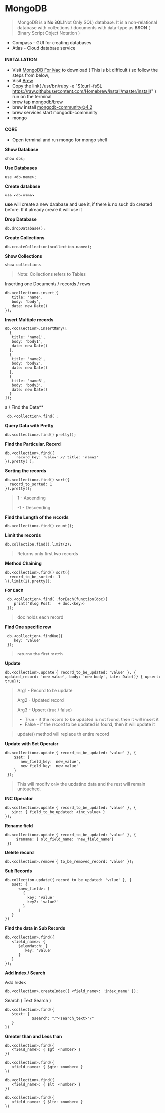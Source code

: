 # MongoDB

> MongoDB is a **No SQL**(Not Only SQL) database.  It is a non-relational database with collections / documents with data-type as **BSON** ( Binary  Script Object Notation )

* Compass - GUI for creating databases
* Atlas - Cloud database service

#### INSTALLATION

* Visit [MongoDB For Mac](https://docs.mongodb.com/manual/tutorial/install-mongodb-on-os-x/)  to download ( This is bit difficult ) so follow the steps from below,
* Visit [Brew](https://brew.sh/)
* Copy the link( /usr/bin/ruby -e "$(curl -fsSL https://raw.githubusercontent.com/Homebrew/install/master/install)" ) run on the terminal
* brew tap mongodb/brew
* brew install mongodb-community@4.2
* brew services start mongodb-community
* mongo

#### CORE

* Open terminal and run mongo for mongo shell

**Show Database**

```mariadb
show dbs;
```

**Use Databases**

```mariadb
use <db-name>;
```

**Create database**

```mariadb
use <db-name>
```

**use  <db-name>** will create a new database and use it, if there is no such db created before. If it already create it will use it

**Drop Database**

```mariadb
db.dropDatabase();
```

**Create Collections**

```mariadb
db.createCollection(<collection-name>);
```

**Show Collections**

```mariadb
show collections
```

> Note: Collections refers to Tables

 Inserting one Documents / records / rows

```mariadb
db.<collection>.insert({
   title: 'name',
   body: 'body',
   date: new Date()
});
```

**Insert Multiple records**

```mariadb
db.<collection>.insertMany([
  {
   title: 'name1',
   body: 'body1',
   date: new Date()
  },
  {
   title: 'name2',
   body: 'body2',
   date: new Date()
  },
  {
   title: 'name3',
   body: 'body3',
   date: new Date()
  }
]);
```

a / Find the Data**

```mariadb
 db.<collection>.find();
```

**Query Data with Pretty**

```mariadb
db.<collection>.find().pretty();
```

**Find the Particular. Record**

```mariadb
db.<collection>.find({
     record_key: 'value' // title: 'name1'                
}).pretty( ); 
```

**Sorting the records**

```mariadb
db.<collection>.find().sort({
  record_to_sorted: 1                           
}).pretty();
```

> 1 - Ascending
>
> -1 - Descending

**Find the Length of the records**

```mariadb
db.<collection>.find().count();
```

**Limit the records**

```mariadb
db.collection.find().limit(2);
```

> Returns only first two records

**Method Chaining**

```mariadb
db.<collection>.find().sort({
  record_to_be_sorted: -1
}).limit(2).pretty();
```

**For Each**

```mariadb
 db.<collection>.find().forEach(function(doc){
    print('Blog Post: ' + doc.<key>)                            
 });
```

> doc holds each record

**Find One specific row**

```mariadb
 db.<collection>.findOne({
    key: 'value'                     
 });
```

> returns the first match

**Update**

 ```mariadb
db.<collection>.update({ record_to_be_updated: 'value' }, { updated_record: 'new value', body: 'new body', date: Date()} { upsert: true});
 ```

> Arg1 - Record to be update
>
> Arg2 - Updated record
>
> Arg3 - Upsert (true / false)
>
> * True - if the record to be updated is not found, then it will insert it
> * False - if the record to be updated is found, then it will update it

>update() method will replace th entire record

**Update with Set Operator**

```mariadb
db.<collection>.update({ record_to_be_updated: 'value' }, { 
    $set: {
       new_field_key: 'new_value',
       new_field_key: 'new_value'           
    }
 });
```

> This will modify only the updating data and the rest will remain untouched.

**INC Operator**

```mariadb
db.<collection>.update({ record_to_be_updated: 'value' }, {
   $inc: { field_to_be_updated: <inc_value> }                       
});
```

**Rename  field**

```mariadb
db.<collection>.update({ record_to_be_updated: 'value' }, {
     $rename: { old_field_name: 'new_field_name'}                  
 })
```

**Delete record**

```mariadb
db.<collection>.remove({ to_be_removed_record: 'value' });
```

**Sub Records**

```mariadb
db.collection.update({ record_to_be_updated: 'value' }, {
   $set: {
      <new_field>: [
        {
          key: 'value',
          key2: 'value2'
        }
      ]             
   }                  
})
```

**Find the data in Sub Records**

```mariadb
db.<collection>.find({
   <field_name>: {
      $elemMatch: {
         key: 'value'         
      }               
   }                  
});
```

**Add Index / Search**

Add Index

```mariadb
db.<collection>.createIndex({ <field_name>: 'index_name' });
```

Search ( Text Search )

```mariadb
db.<collection>.find({
   $text: {
			$search: "/"<search_text>"/"
   }                     
})
```

**Greater than and Less than**

```mariadb
db.<collection>.find({
   <field_name>: { $gt: <number> }                  
})
```

```mariadb
db.<collection>.find({
   <field_name>: { $gte: <number> }                  
})
```

```mariadb
db.<collection>.find({
   <field_name>: { $lt: <number> }                  
})
```

```mariadb
db.<collection>.find({
   <field_name>: { $lte: <number> }                  
})
```

